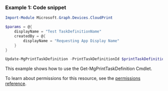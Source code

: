 ### Example 1: Code snippet

```powershellImport-Module Microsoft.Graph.Devices.CloudPrint

$params = @{
	displayName = "Test TaskDefinitionName"
	createdBy = @{
		displayName = "Requesting App Display Name"
	}
}

Update-MgPrintTaskDefinition -PrintTaskDefinitionId $printTaskDefinitionId -BodyParameter $params
```
This example shows how to use the Get-MgPrintTaskDefinition Cmdlet.
To learn about permissions for this resource, see the [permissions reference](/graph/permissions-reference).


